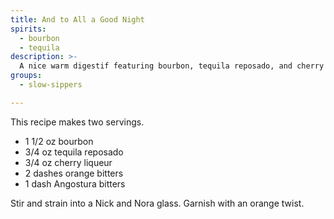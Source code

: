 ```yaml
---
title: And to All a Good Night
spirits:
  - bourbon
  - tequila
description: >-
  A nice warm digestif featuring bourbon, tequila reposado, and cherry liqueur.
groups:
  - slow-sippers

---
```


This recipe makes two servings.

- 1 1/2 oz bourbon
- 3/4 oz tequila reposado
- 3/4 oz cherry liqueur
- 2 dashes orange bitters
- 1 dash Angostura bitters

Stir and strain into a Nick and Nora glass.  Garnish with an orange
twist.
